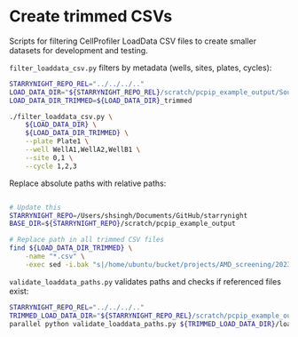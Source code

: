 # Create trimmed CSVs

Scripts for filtering CellProfiler LoadData CSV files to create smaller datasets for development and testing.

`filter_loaddata_csv.py` filters by metadata (wells, sites, plates, cycles):

```bash
STARRYNIGHT_REPO_REL="../../../.."
LOAD_DATA_DIR="${STARRYNIGHT_REPO_REL}/scratch/pcpip_example_output/Source1/workspace/load_data_csv/Batch1/Plate1"
LOAD_DATA_DIR_TRIMMED=${LOAD_DATA_DIR}_trimmed

./filter_loaddata_csv.py \
    ${LOAD_DATA_DIR} \
    ${LOAD_DATA_DIR_TRIMMED} \
    --plate Plate1 \
    --well WellA1,WellA2,WellB1 \
    --site 0,1 \
    --cycle 1,2,3
```

Replace absolute paths with relative paths:

```bash

# Update this
STARRYNIGHT_REPO=/Users/shsingh/Documents/GitHub/starrynight
BASE_DIR=${STARRYNIGHT_REPO}/scratch/pcpip_example_output

# Replace path in all trimmed CSV files
find ${LOAD_DATA_DIR_TRIMMED} \
    -name "*.csv" \
    -exec sed -i.bak "s|/home/ubuntu/bucket/projects/AMD_screening/20231011_batch_1/|${BASE_DIR}/Source1/Batch1/|g" {} \; -exec rm {}.bak \;
```

`validate_loaddata_paths.py` validates paths and checks if referenced files exist:

```bash
STARRYNIGHT_REPO_REL="../../../.."
TRIMMED_LOAD_DATA_DIR="${STARRYNIGHT_REPO_REL}/scratch/pcpip_example_output/Source1/workspace/load_data_csv/Batch1/Plate1_trimmed"
parallel python validate_loaddata_paths.py ${TRIMMED_LOAD_DATA_DIR}/load_data_pipeline{}.csv ::: 1 2 3 5 6 7 9
```
